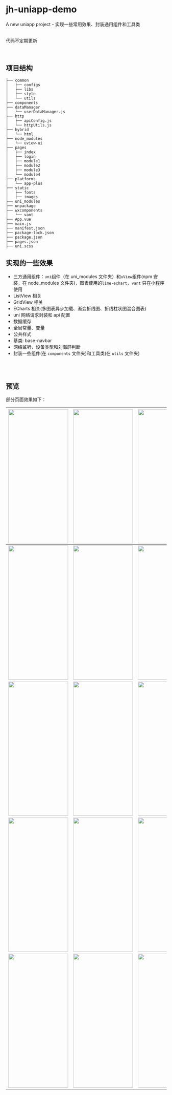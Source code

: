 # jh-uniapp-demo

A new uniapp project - 实现一些常用效果、封装通用组件和工具类 <br>
<br>

代码不定期更新
<br>

<br>

## 项目结构

```
├── common
│   ├── configs
│   ├── libs
│   ├── style
│   └── utils
├── components
├── dataManager
│   └── userDataManager.js
├── http
│   ├── apiConfig.js
│   └── httpUtils.js
├── hybrid
│   └── html
├── node_modules
│   └── uview-ui
├── pages
│   ├── index
│   ├── login
│   ├── module1
│   ├── module2
│   ├── module3
│   └── module4
├── platforms
│   └── app-plus
├── static
│   ├── fonts
│   ├── images
├── uni_modules
├── unpackage
├── wxcomponents
│   └── vant
├── App.vue
├── main.js
├── manifest.json
├── package-lock.json
├── package.json
├── pages.json
├── uni.scss

```

## 实现的一些效果

- 三方通用组件：`uni`组件（在 uni_modules 文件夹）和`uView`组件(npm 安装，在 node_modules 文件夹)，图表使用的`lime-echart`，`vant` 只在小程序使用
- ListView 相关
- GridView 相关
- ECharts 相关(多图表异步加载、渐变折线图、折线柱状图混合图表)
- uni 网络请求封装和 api 配置
- 数据缓存
- 全局常量、变量
- 公共样式
- 基类: base-navbar
- 网络监听，设备类型和刘海屏判断
- 封装一些组件(在 `components` 文件夹)和工具类(在 `utils` 文件夹)

<br>
<br>


## 预览

部分页面效果如下：

| <img src="https://gitee.com/iotjh/Picture/raw/master/uniapp/login.gif" width="187" height="419"> | <img src="https://gitee.com/iotjh/Picture/raw/master/uniapp/login.png" width="187" height="419"> | <img src="https://gitee.com/iotjh/Picture/raw/master/uniapp/mine.png" width="187" height="419"> |
| ------ | ------ | ------ |
| <img src="https://gitee.com/iotjh/Picture/raw/master/uniapp/gridView2.jpg" width="187" height="419"> | <img src="https://gitee.com/iotjh/Picture/raw/master/uniapp/gridView3.jpg" width="187" height="419"> | <img src="https://gitee.com/iotjh/Picture/raw/master/uniapp/gridView4.jpg" width="187" height="419"> |
| <img src="https://gitee.com/iotjh/Picture/raw/master/uniapp/listView5.jpg" width="187" height="419"> | <img src="https://gitee.com/iotjh/Picture/raw/master/uniapp/listView6.jpg" width="187" height="419"> | <img src="https://gitee.com/iotjh/Picture/raw/master/uniapp/listView7.jpg" width="187" height="419"> |
| <img src="https://gitee.com/iotjh/Picture/raw/master/uniapp/eCharts3.png" width="187" height="419"> | <img src="https://gitee.com/iotjh/Picture/raw/master/uniapp/eCharts4.png" width="187" height="419"> | <img src="https://gitee.com/iotjh/Picture/raw/master/uniapp/eCharts5.png" width="187" height="419"> |
| <img src="https://gitee.com/iotjh/Picture/raw/master/uniapp/base-navbar.jpg" width="187" height="419"> | <img src="https://gitee.com/iotjh/Picture/raw/master/uniapp/xxx.jpg" width="187" height="419"> | <img src="https://gitee.com/iotjh/Picture/raw/master/uniapp/xxx.jpg" width="187" height="419"> |
